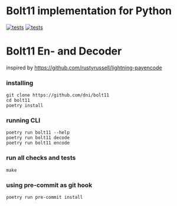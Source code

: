 Bolt11 implementation for Python
================================

[![tests](https://github.com/dni/bolt11/actions/workflows/tests.yml/badge.svg)](https://github.com/dni/bolt11/actions/workflows/tests.yml)
[![tests](https://github.com/dni/bolt11/actions/workflows/mypy.yml/badge.svg)](https://github.com/dni/bolt11/actions/workflows/mypy.yml)


# Bolt11 En- and Decoder
inspired by https://github.com/rustyrussell/lightning-payencode


### installing
```console
git clone https://github.com/dni/bolt11
cd bolt11
poetry install
```

### running CLI
```console
poetry run bolt11 --help
poetry run bolt11 decode
poetry run bolt11 encode
```

### run all checks and tests
```console
make
```

### using pre-commit as git hook
```console
poetry run pre-commit install
```
